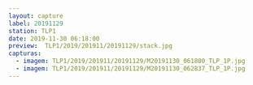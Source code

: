 ```yaml
---
layout: capture
label: 20191129
station: TLP1
date: 2019-11-30 06:18:00
preview:  TLP1/2019/201911/20191129/stack.jpg
capturas:
  - imagem: TLP1/2019/201911/20191129/M20191130_061800_TLP_1P.jpg
  - imagem: TLP1/2019/201911/20191129/M20191130_062837_TLP_1P.jpg
---
```


